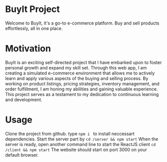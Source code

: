 # BuyIt Project
Welcome to BuyIt, it's a go-to e-commerce platform. Buy and sell products effortlessly, all in one place.

# Motivation
BuyIt is an exciting self-directed project that I have embarked upon to foster personal growth and expand my skill set. Through this web app, I am creating a simulated e-commerce environment that allows me to actively learn and apply various aspects of the buying and selling process. By working on product listings, pricing strategies, inventory management, and order fulfillment, I am honing my abilities and gaining valuable experience. This project serves as a testament to my dedication to continuous learning and development. 

# Usage
Clone the project from github. type `npm i ` to install neccessart dependencies.
Start the server part by `cd /server && npm start`
When the server is ready, open another command line to start the ReactJS client `cd /client && npm start`
The website should start on port 3000 on your default browser.


